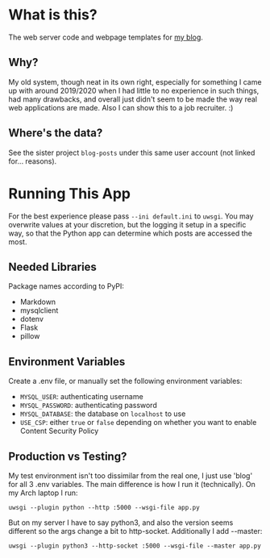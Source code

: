 # What is this?
The web server code and webpage templates for
[my blog](https://blog.matthewrease.net).
## Why?
My old system, though neat in its own right, especially for something I came up
with around 2019/2020 when I had little to no experience in such things, had
many drawbacks, and overall just didn't seem to be made the way real web
applications are made. Also I can show this to a job recruiter. :)
## Where's the data?
See the sister project `blog-posts` under this same user account (not linked
for... reasons).

# Running This App
For the best experience please pass `--ini default.ini` to `uwsgi`. You may
overwrite values at your discretion, but the logging it setup in a specific way,
so that the Python app can determine which posts are accessed the most.
## Needed Libraries
Package names according to PyPI:
- Markdown
- mysqlclient
- dotenv
- Flask
- pillow
## Environment Variables
Create a .env file, or manually set the following environment variables:
- `MYSQL_USER`: authenticating username
- `MYSQL_PASSWORD`: authenticating password
- `MYSQL_DATABASE`: the database on `localhost` to use
- `USE_CSP`: either `true` or `false` depending on whether you want to enable Content Security Policy
## Production vs Testing?
My test environment isn't too dissimilar from the real one, I just use 'blog'
for all 3 .env variables. The main difference is how I run it (technically). On
my Arch laptop I run:
```
uwsgi --plugin python --http :5000 --wsgi-file app.py
```

But on my server I have to say python3, and also the version seems different so
the args change a bit to http-socket. Additionally I add --master:
```
uwsgi --plugin python3 --http-socket :5000 --wsgi-file --master app.py
```
